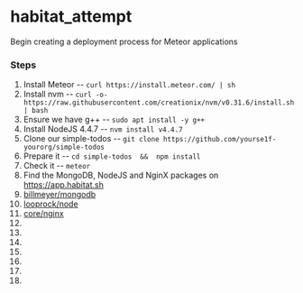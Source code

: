 # habitat_attempt
Begin creating a deployment process for Meteor applications

### Steps

1. Install Meteor -- ```curl https://install.meteor.com/ | sh```
1. Install nvm -- ```curl -o- https://raw.githubusercontent.com/creationix/nvm/v0.31.6/install.sh | bash```
1. Ensure we have g++ -- ```sudo apt install -y g++```
1. Install NodeJS 4.4.7 -- ```nvm install v4.4.7```
1. Clone our simple-todos -- ```git clone https://github.com/yourse1f-yourorg/simple-todos```
1. Prepare it -- ```cd simple-todos  &&  npm install```
1. Check it -- ```meteor```
1. Find the MongoDB, NodeJS and NginX packages on https://app.habitat.sh
  1. [billmeyer/mongodb](https://app.habitat.sh/#/pkgs/billmeyer/mongodb/3.2.6/20160824195527)
  2. [looprock/node](https://app.habitat.sh/#/pkgs/looprock/node/4.4.7/20160710215340)
  3. [core/nginx](https://app.habitat.sh/#/pkgs/core/nginx/1.10.1/20160818203156)
1. 
1. 
1. 
1. 
1. 
1. 
1. 

